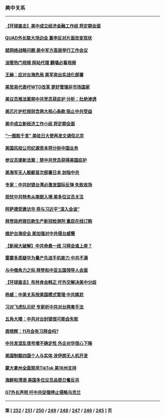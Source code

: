 ### 美中关系
---
#### [【环球直击】美中成立经济金融工作组 将定期会面](../../pages/nf1412576/n14079148.md?09240045) 
#### [QUAD外长联大场边会 重申反对片面改变现状](../../pages/nf1412576/n14079720.md?09240045) 
#### [就网络战略问题 美中军方高层举行工作会议](../../pages/nf1412576/n14079590.md?09240045) 
#### [油管热门视频 网站代理 翻墙必看视频](http://138.2.39.72:81/youtube.html?epic-marker?09240045)
#### [王赫：应对台海危局 美军突出实战化部署](../../pages/nf1412576/n14079445.md?09240045) 
#### [美贸易代表吁WTO改革 更好管理非市场国家](../../pages/nf1412576/n14079511.md?09240045) 
#### [美议员推法案禁中共党员获庇护 分析：杜绝渗透](../../pages/nf1412576/n14079204.md?09240045) 
#### [美芯片护栏规则含两大核心条款 阻止中共受益](../../pages/nf1412576/n14079376.md?09240045) 
#### [美中成立新经济工作小组 将定期会面](../../pages/nf1412576/n14079310.md?09240045) 
#### [“一图胜千言” 美驻日大使再发文调侃北京](../../pages/nf1412576/n14079154.md?09240045) 
#### [美国风投公司纪源资本将分拆中国业务](../../pages/nf1412576/n14079042.md?09240045) 
#### [参议员提新法案：禁中共党员获得美国庇护](../../pages/nf1412576/n14078905.md?09240045) 
#### [美海军无人舰艇首次部署日本 剑指中共](../../pages/nf1412576/n14078652.md?09240045) 
#### [专家：中共封锁台湾必激发国际反弹 失败收场](../../pages/nf1412576/n14078425.md?09240045) 
#### [担忧中共特务从南部入境 美多位议员关注](../../pages/nf1412576/n14078532.md?09240045) 
#### [阿萨德受邀访华 将与习近平“深入会谈”](../../pages/nf1412576/n14078489.md?09240045) 
#### [拜登政府拨巨款生产新冠检测剂 重启在线订购](../../pages/nf1412576/n14078082.md?09240045) 
#### [维护台海安全 美加强对中共侵台威慑](../../pages/nf1412576/n14077991.md?09240045) 
#### [【新闻大破解】中共命悬一线 习拜会谁上座？](../../pages/nf1412576/n14077937.md?09240045) 
#### [雷蒙多质疑华为量产先进手机能力 中共不满](../../pages/nf1412576/n14077863.md?09240045) 
#### [与中俄角力之际 拜登和中亚五国领导人会面](../../pages/nf1412576/n14077919.md?09240045) 
#### [【环球直击】布林肯会韩正 吁外交解决美中分歧](../../pages/nf1412576/n14076781.md?09240045) 
#### [杨威：中美关系按美国模式管理 中共尴尬](../../pages/nf1412576/n14077238.md?09240045) 
#### [习对飞虎队示好 专家析中共对台两套手法](../../pages/nf1412576/n14076991.md?09240045) 
#### [五角大楼：中共对台封锁很可能会失败](../../pages/nf1412576/n14077076.md?09240045) 
#### [周晓辉：11月会有习拜会吗?](../../pages/nf1412576/n14076945.md?09240045) 
#### [中共发混乱信号增不确定性 外企对华信心下降](../../pages/nf1412576/n14077017.md?09240045) 
#### [美国制裁四国个人与实体 涉伊朗无人机开发](../../pages/nf1412576/n14077046.md?09240045) 
#### [蒙大拿州全面禁用TikTok 美18州支持](../../pages/nf1412576/n14076876.md?09240045) 
#### [海鲜和清酒 美国多位议员品尝日餐反共](../../pages/nf1412576/n14076981.md?09240045) 
#### [G7外长声明 吁中共促俄停止侵略乌克兰](../../pages/nf1412576/n14076930.md?09240045) 

---
#### 第 [ [252](./252.md?09240045) / [251](./251.md?09240045) / [250](./250.md?09240045) / [249](./249.md?09240045) / [248](./248.md?09240045) / [247](./247.md?09240045) / [246](./246.md?09240045) / [245](./245.md?09240045) ] 页
